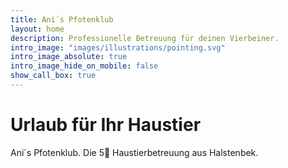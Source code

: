 ```yaml
---
title: Ani´s Pfotenklub
layout: home
description: Professionelle Betreuung für deinen Vierbeiner. 
intro_image: "images/illustrations/pointing.svg"
intro_image_absolute: true
intro_image_hide_on_mobile: false
show_call_box: true
---
```


# Urlaub für Ihr Haustier

Ani´s Pfotenklub. Die 5🌠 Haustierbetreuung aus Halstenbek.



<script>
  if (window.netlifyIdentity) {
    window.netlifyIdentity.on("init", user => {
      if (!user) {
        window.netlifyIdentity.on("login", () => {
          document.location.href = "/admin/";
        });
      }
    });
  }
</script>
